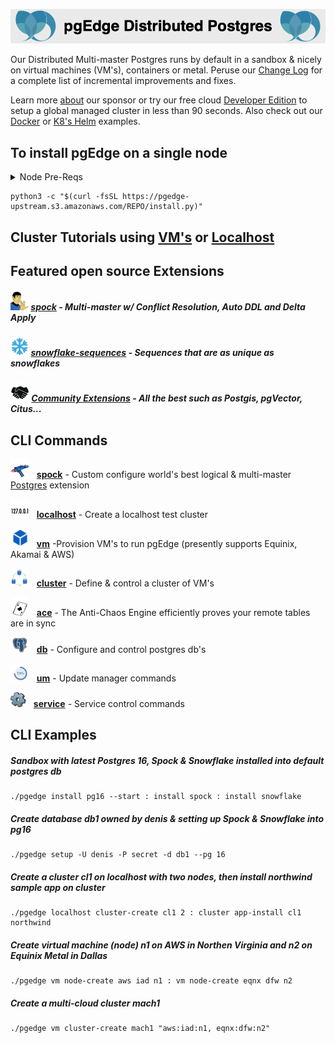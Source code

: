 
![# pgEdge Distributed Postgres](img/pgedge-dp-banner.png)

Our Distributed Multi-master Postgres runs by default in a sandbox & nicely on virtual machines (VM's), containers or metal.  Peruse our [Change Log](CHANGELOG.md) for a complete list of incremental improvements and fixes.

Learn more [about](https://pgedge.com/company) our sponsor or try our free cloud [Developer Edition](https://www.pgedge.com/get-started/cloud) to setup a global managed cluster in less than 90 seconds.  Also check out our [Docker](https://github.com/pgEdge/pgedge-docker/blob/main/README.md) or [K8's Helm](https://github.com/pgEdge/pgedge-helm/blob/main/examples/README.md) examples.  


## To install pgEdge on a single node
<details>
<summary>Node Pre-Reqs</summary>

- Use a  non-root user from the command line
- Tested with Python 3.9+ 
  - Python 3.9 on EL8, EL9, SLE-15, & Amazon Linux 2023
  - Python 3.10 on Ubuntu 22.04
  - Python 3.11 on OSX arm64 (experimental)
  - Python 3.12 on Fedora 39 (experimental)

- optional: config [password-less sudo](http://lussier.io/index.php/2023/04/07/passwordless-sudo/) if you want to autostart components with systemctl
- optional config [password-less ssh](http://lussier.io/index.php/2023/06/07/passwordless-ssh-to-localhost-2) to localhost for using `localhost cluster` commands
</details>

```
python3 -c "$(curl -fsSL https://pgedge-upstream.s3.amazonaws.com/REPO/install.py)"
```

## Cluster Tutorials using [VM's](tutorials/vm-cluster.md) or [Localhost](tutorials/localhost-cluster.md)


## Featured open source Extensions

#####  <img src=img/spock.png height=30> **[spock](https://github.com/pgedge/spock)** - Multi-master w/ Conflict Resolution, Auto DDL and Delta Apply

##### <img src=img/snowflake.png height=30> **[snowflake-sequences](https://github.com/pgedge/snowflake-sequences)** - Sequences that are as unique as snowflakes

##### <img src=img/pg-community.png height=30> **[Community Extensions](supported-extensions.md)** - All the best such as Postgis, pgVector, Citus... 

## CLI Commands

<img src=img/spock-cli.png width=30>&nbsp;&nbsp; **[spock](cli/SPOCK.md)** - Custom configure world's best logical & multi-master [Postgres](https://postgresql.org) extension

<img src=img/localhost.png width=30>&nbsp;&nbsp; **[localhost](cli/LOCALHOST.md)** - Create a localhost test cluster

<img src=img/vm.png width=30>&nbsp;&nbsp; **[vm](cli/VM.md)** -Provision VM's to run pgEdge (presently supports Equinix, Akamai & AWS)

<img src=img/cluster.png width=30>&nbsp;&nbsp; **[cluster](cli/CLUSTER.md)** - Define & control a cluster of VM's

<img src=img/ace.png width=30>&nbsp;&nbsp; **[ace](cli/ACE.md)** - The Anti-Chaos Engine efficiently proves your remote tables are in sync

<img src=img/db-pg.png width=30>&nbsp;&nbsp; **[db](cli/DB.md)** - Configure and control postgres db's

<img src=img/um.png width=30>&nbsp;&nbsp; **[um](cli/UM.md)** - Update manager commands

<img src=img/service.png width=25>&nbsp;&nbsp; **[service](cli/SERVICE.md)** - Service control commands

## CLI Examples
##### Sandbox with latest *Postgres 16*, *Spock* & *Snowflake* installed into default *postgres* db
```
./pgedge install pg16 --start : install spock : install snowflake
```

##### Create database *db1* owned by *denis* & setting up *Spock* & *Snowflake*  into *pg16*
```
./pgedge setup -U denis -P secret -d db1 --pg 16
```

##### Create a cluster *cl1* on localhost with two nodes, then install *northwind sample app* on cluster
```
./pgedge localhost cluster-create cl1 2 : cluster app-install cl1 northwind
```

##### Create virtual machine (node) *n1* on **AWS** in Northen Virginia and *n2* on **Equinix Metal** in Dallas
```
./pgedge vm node-create aws iad n1 : vm node-create eqnx dfw n2
```

##### Create a multi-cloud cluster *mach1*
```
./pgedge vm cluster-create mach1 "aws:iad:n1, eqnx:dfw:n2"
```
